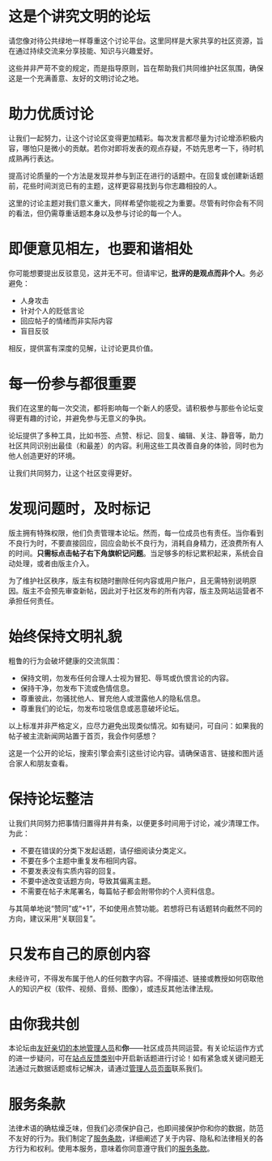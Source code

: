# 这是个讲究文明的论坛

请您像对待公共绿地一样尊重这个讨论平台。这里同样是大家共享的社区资源，旨在通过持续交流来分享技能、知识与兴趣爱好。

这些并非严苛不变的规定，而是指导原则，旨在帮助我们共同维护社区氛围，确保这是一个充满善意、友好的文明讨论之地。

# 助力优质讨论

让我们一起努力，让这个讨论区变得更加精彩。每次发言都尽量为讨论增添积极内容，哪怕只是微小的贡献。若你对即将发表的观点存疑，不妨先思考一下，待时机成熟再行表达。

提高讨论质量的一个方法是发现并参与到正在进行的话题中。在回复或创建新话题前，花些时间浏览已有的主题，这样更容易找到与你志趣相投的人。

这里的讨论主题对我们意义重大，同样希望你能视之为重要。尽管有时你会有不同的看法，但仍需尊重话题本身以及参与讨论的每一个人。

# 即便意见相左，也要和谐相处

你可能想要提出反驳意见，这并无不可。但请牢记，**批评的是观点而非个人**。务必避免：

- 人身攻击
- 针对个人的贬低言论
- 回应帖子的情绪而非实际内容
- 盲目反驳

相反，提供富有深度的见解，让讨论更具价值。

# 每一份参与都很重要

我们在这里的每一次交流，都将影响每一个新人的感受。请积极参与那些令论坛变得更有趣的讨论，并避免参与无意义的争执。

论坛提供了多种工具，比如书签、点赞、标记、回复、编辑、关注、静音等，助力社区共同识别出最佳（和最差）的内容。利用这些工具改善自身的体验，同时也为他人创造更好的环境。

让我们共同努力，让这个社区变得更好。

# 发现问题时，及时标记

版主拥有特殊权限，他们负责管理本论坛。然而，每一位成员也有责任。当你看到不良行为时，不要直接回应，回应会助长不良行为，消耗自身精力，还浪费所有人的时间。**只需标点击帖子右下角旗帜记问题**。当足够多的标记累积起来，系统会自动处理，或者由版主介入。

为了维护社区秩序，版主有权随时删除任何内容或用户账户，且无需特别说明原因。版主不会预先审查新帖，因此对于社区发布的所有内容，版主及网站运营者不承担任何责任。

# 始终保持文明礼貌

粗鲁的行为会破坏健康的交流氛围：

- 保持文明，勿发布任何合理人士视为冒犯、辱骂或仇恨言论的内容。
- 保持干净，勿发布下流或色情信息。
- 尊重彼此，勿骚扰他人、冒充他人或泄露他人的隐私信息。
- 尊重我们的论坛，勿发布垃圾信息或恶意破坏论坛。

以上标准并非严格定义，应尽力避免出现类似情况。如有疑问，可自问：如果我的帖子被主流新闻网站置于首页，我会作何感想？

这是一个公开的论坛，搜索引擎会索引这些讨论内容。请确保语言、链接和图片适合家人和朋友查看。

# 保持论坛整洁

让我们共同努力把事情归置得井井有条，以便更多时间用于讨论，减少清理工作。为此：

- 不要在错误的分类下发起话题，请仔细阅读分类定义。
- 不要在多个主题中重复发布相同内容。
- 不要发表没有实质内容的回复。
- 不要中途改变话题方向，导致其偏离主题。
- 不需要在帖子末尾署名，每篇帖子都会附带你的个人资料信息。

与其简单地说“赞同”或“+1”，不如使用点赞功能。若想将已有话题转向截然不同的方向，建议采用“关联回复”。

# 只发布自己的原创内容

未经许可，不得发布属于他人的任何数字内容。不得描述、链接或教授如何窃取他人的知识产权（软件、视频、音频、图像），或违反其他法律法规。

# 由你我共创

本论坛由[友好亲切的本地管理人员](https://pl.turtlesim.com/about)和**你**——社区成员共同运营。有关论坛运作方式的进一步疑问，可在[站点反馈类别](https://pl.turtlesim.com/c/site-feedback)中开启新话题进行讨论！如有紧急或关键问题无法通过元数据话题或标记解决，请通过[管理人员页面](https://pl.turtlesim.com/about)联系我们。

# 服务条款

法律术语的确枯燥乏味，但我们必须保护自己，也即间接保护你和你的数据，防范不友好的行为。我们制定了[服务条款](https://pl.turtlesim.com/tos)，详细阐述了关于内容、隐私和法律相关的各方行为和权利。使用本服务，意味着你同意遵守我们的[服务条款](https://pl.turtlesim.com/tos)。